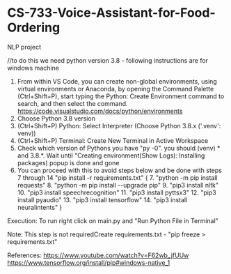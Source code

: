 # CS-733-Voice-Assistant-for-Food-Ordering
NLP project

//to do this we need python version 3.8 - following instructions are for windows machine
1. From within VS Code, you can create non-global environments, using virtual environments or Anaconda, by opening the Command Palette (Ctrl+Shift+P), start typing the Python: Create Environment command to search, and then select the command.
https://code.visualstudio.com/docs/python/environments
2. Choose Python 3.8 version
3. (Ctrl+Shift+P) Python: Select Interpreter (Choose Python 3.8.x ('.venv': venv))
4. (Ctrl+Shift+P) Terminal: Create New Terminal in Active Workspace
5. Check which version of Pythons you have "py -0". you should (venv) * and 3.8.*. Wait until "Creating environment(Show Logs): Installing packages) popup is done and gone
6. You can proceed with this to avoid steps below and be done with steps 7 through 14 "pip install -r requirements.txt"
{
    7. "python -m pip install requests"
    8. "python -m pip install --upgrade pip"
    9. "pip3 install nltk"
    10. "pip3 install speechrecognition"
    11. "pip3 install pyttsx3"
    12. "pip3 install pyaudio"
    13. "pip3 install tensorflow"
    14. "pip3 install neuralintents"
}

Execution:
To run right click on main.py and "Run Python File in Terminal"

Note: This step is not requiredCreate requirements.txt - "pip freeze > requirements.txt"

References:
https://www.youtube.com/watch?v=F62wb_jfUUw
https://www.tensorflow.org/install/pip#windows-native_1
